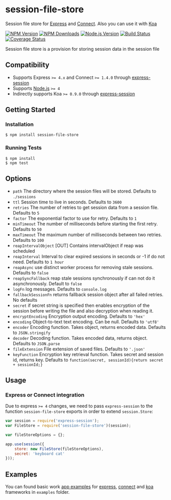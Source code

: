 # session-file-store

Session file store for [Express](http://expressjs.com/) and [Connect](https://github.com/senchalabs/connect).
Also you can use it with [Koa](http://koajs.com/)

[![NPM Version][npm-version-image]][npm-url]
[![NPM Downloads][npm-downloads-image]][npm-url]
[![Node.js Version][node-image]][node-url]
[![Build Status][travis-image]][travis-url]
[![Coverage Status][coveralls-image]][coveralls-url]

Session file store is a provision for storing session data in the session file

## Compatibility

* Supports Express `>= 4.x` and Connect `>= 1.4.0` through [express-session][express-session-url]
* Supports [Node.js][node-url] `>= 4`
* Indirectly supports Koa `>= 0.9.0` through [express-session][express-session-url]

## Getting Started

### Installation

    $ npm install session-file-store

### Running Tests

    $ npm install
    $ npm test

## Options

  - `path`               The directory where the session files will be stored. Defaults to `./sessions`
  - `ttl`                Session time to live in seconds. Defaults to `3600`
  - `retries`            The number of retries to get session data from a session file. Defaults to `5`
  - `factor`             The exponential factor to use for retry. Defaults to `1`
  - `minTimeout`         The number of milliseconds before starting the first retry. Defaults to `50`
  - `maxTimeout`         The maximum number of milliseconds between two retries. Defaults to `100`
  - `reapIntervalObject` [OUT] Contains intervalObject if reap was scheduled
  - `reapInterval`       Interval to clear expired sessions in seconds or -1 if do not need. Defaults to `1 hour`
  - `reapAsync`          use distinct worker process for removing stale sessions. Defaults to `false`
  - `reapSyncFallback`   reap stale sessions synchronously if can not do it asynchronously. Default to `false`
  - `logFn`              log messages. Defaults to `console.log`
  - `fallbackSessionFn`  returns fallback session object after all failed retries. No defaults
  - `secret`             if secret string is specified then enables encryption of the session before writing the file and also decryption when reading it.
  - `encryptEncoding`    Encryption output encoding. Defaults to `'hex'`
  - `encoding`           Object-to-text text encoding. Can be null. Defaults to `'utf8'`
  - `encoder`            Encoding function. Takes object, returns encoded data. Defaults to `JSON.stringify`
  - `decoder`            Decoding function. Takes encoded data, returns object. Defaults to `JSON.parse`
  - `fileExtension`      File extension of saved files. Defaults to `'.json'`
  - `keyFunction`        Encryption key retrieval function. Takes secret and session id, returns key. Defaults to `function(secret, sessionId){return secret + sessionId;}`

## Usage

### Express or Connect integration

Due to express `>= 4` changes, we need to pass `express-session` to the function `session-file-store` exports in order to extend `session.Store`:

```js
var session = require('express-session');
var FileStore = require('session-file-store')(session);

var fileStoreOptions = {};

app.use(session({
    store: new FileStore(fileStoreOptions),
    secret: 'keyboard cat'
}));
```

## Examples

You can found basic work [app examples](https://github.com/valery-barysok/session-file-store/tree/master/examples)
for [express](https://github.com/valery-barysok/session-file-store/tree/master/examples/express-example),
[connect](https://github.com/valery-barysok/session-file-store/tree/master/examples/connect-example) and
[koa](https://github.com/valery-barysok/session-file-store/tree/master/examples/koa-example) frameworks in `examples` folder.

[npm-version-image]: https://img.shields.io/npm/v/session-file-store.svg?style=flat-square
[npm-downloads-image]: https://img.shields.io/npm/dm/session-file-store.svg?style=flat-square
[npm-url]: https://npmjs.org/package/session-file-store
[travis-image]: https://img.shields.io/travis/valery-barysok/session-file-store/master.svg?style=flat-square
[travis-url]: https://travis-ci.org/valery-barysok/session-file-store
[coveralls-image]: https://img.shields.io/coveralls/valery-barysok/session-file-store/master.svg?style=flat-square
[coveralls-url]: https://coveralls.io/r/valery-barysok/session-file-store?branch=master
[node-image]: https://img.shields.io/node/v/session-file-store.svg?style=flat-square
[node-url]: http://nodejs.org/download/
[express-session-url]: https://github.com/expressjs/session

